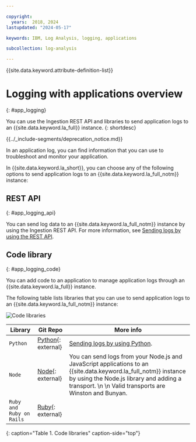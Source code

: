 ```yaml
---

copyright:
  years:  2018, 2024
lastupdated: "2024-05-17"

keywords: IBM, Log Analysis, logging, applications

subcollection: log-analysis

---
```


{{site.data.keyword.attribute-definition-list}}

# Logging with applications overview
{: #app_logging}

You can use the Ingestion REST API and libraries to send application logs to an {{site.data.keyword.la_full}} instance.
{: shortdesc}

<!-- common deprecation notice -->
{{../_include-segments/deprecation_notice.md}}

In an application log, you can find information that you can use to troubleshoot and monitor your application.

In {{site.data.keyword.la_short}}, you can choose any of the following options to send application logs to an {{site.data.keyword.la_full_notm}} instance:


## REST API
{: #app_logging_api}

You can send log data to an {{site.data.keyword.la_full_notm}} instance by using the Ingestion REST API. For more information, see [Sending logs by using the REST API](/docs/log-analysis?topic=log-analysis-ingest).


## Code library
{: #app_logging_code}


You can add code to an application to manage application logs through an {{site.data.keyword.la_full}} instance.


The following table lists libraries that you can use to send application logs to an {{site.data.keyword.la_full_notm}} instance:

![Code libraries](/images/app_logging_img1.png "Code libraries")

| Library | Git Repo | More info |
|---------|----------|-----------|
| `Python` | [Python](https://github.com/logdna/python){: external} | [Sending logs by using Python](/docs/log-analysis?topic=log-analysis-ingest_python). |
| `Node`   | [Node](https://github.com/logdna/nodejs){: external} | You can send logs from your Node.js and JavaScript applications to an {{site.data.keyword.la_full_notm}} instance by using the Node.js library and adding a transport.  \n  \n Valid transports are Winston and Bunyan.
| `Ruby and Ruby on Rails` | [Ruby](https://github.com/logdna/ruby){: external} |  |
{: caption="Table 1. Code libraries" caption-side="top"}
